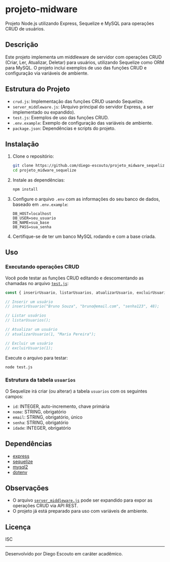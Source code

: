 # projeto-midware

Projeto Node.js utilizando Express, Sequelize e MySQL para operações CRUD de usuários.

## Descrição

Este projeto implementa um middleware de servidor com operações CRUD (Criar, Ler, Atualizar, Deletar) para usuários, utilizando Sequelize como ORM para MySQL. O projeto inclui exemplos de uso das funções CRUD e configuração via variáveis de ambiente.

## Estrutura do Projeto

- `crud.js`: Implementação das funções CRUD usando Sequelize.
- `server_middleware.js`: (Arquivo principal do servidor Express, a ser implementado ou expandido).
- `test.js`: Exemplos de uso das funções CRUD.
- `.env.example`: Exemplo de configuração das variáveis de ambiente.
- `package.json`: Dependências e scripts do projeto.

## Instalação

1. Clone o repositório:
   ```sh
   git clone https://github.com/diego-escouto/projeto_midware_sequelize.git
   cd projeto_midware_sequelize
   ```

2. Instale as dependências:
   ```sh
   npm install
   ```

3. Configure o arquivo `.env` com as informações do seu banco de dados, baseado em `.env.example`:
   ```
   DB_HOST=localhost
   DB_USER=seu_usuario
   DB_NAME=sua_base
   DB_PASS=sua_senha
   ```

4. Certifique-se de ter um banco MySQL rodando e com a base criada.

## Uso

### Executando operações CRUD

Você pode testar as funções CRUD editando e descomentando as chamadas no arquivo [`test.js`](test.js):

```js
const { inserirUsuario, listarUsuarios, atualizarUsuario, excluirUsuario } = require("./crud");

// Inserir um usuário
// inserirUsuario("Bruno Souza", "bruno@email.com", "senha123", 48);

// Listar usuários
// listarUsuarios();

// Atualizar um usuário
// atualizarUsuario(1, "Maria Pereira");

// Excluir um usuário
// excluirUsuario(1);
```

Execute o arquivo para testar:
```sh
node test.js
```

### Estrutura da tabela `usuarios`

O Sequelize irá criar (ou alterar) a tabela `usuarios` com os seguintes campos:

- `id`: INTEGER, auto-incremento, chave primária
- `nome`: STRING, obrigatório
- `email`: STRING, obrigatório, único
- `senha`: STRING, obrigatório
- `idade`: INTEGER, obrigatório

## Dependências

- [express](https://www.npmjs.com/package/express)
- [sequelize](https://www.npmjs.com/package/sequelize)
- [mysql2](https://www.npmjs.com/package/mysql2)
- [dotenv](https://www.npmjs.com/package/dotenv)

## Observações

- O arquivo [`server_middleware.js`](server_middleware.js) pode ser expandido para expor as operações CRUD via API REST.
- O projeto já está preparado para uso com variáveis de ambiente.

## Licença

ISC

---

Desenvolvido por Diego Escouto em caráter acadêmico.
